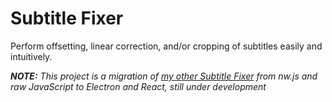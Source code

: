 # Subtitle Fixer
Perform offsetting, linear correction, and/or cropping of subtitles easily and intuitively.

___NOTE:__ This project is a migration of [my other Subtitle Fixer](https://github.com/jdboris/subtitle-fixer) from nw.js and raw JavaScript to Electron and React, still under development_

